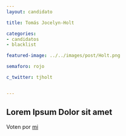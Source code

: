 ```yaml
---
layout: candidato

title: Tomás Jocelyn-Holt

categories: 
- candidatos
- blacklist

featured-image: ../../images/post/Holt.png

semaforo: rojo

c_twitter: tjholt


---
```

Lorem Ipsum Dolor sit amet
---

Voten por [mi][left]

[left]: https://candideit.org
